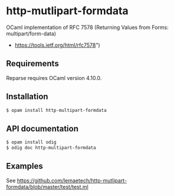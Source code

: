 http-mutlipart-formdata
=======================

OCaml implementation of RFC 7578 (Returning Values from Forms: multipart/form-data)
- https://tools.ietf.org/html/rfc7578")

Requirements
------------
Reparse requires OCaml version 4.10.0.

Installation
-----------
```sh
$ opam install http-multipart-formdata
```

API documentation
-----------------

```sh
$ opam install odig 
$ odig doc http-multipart-formdata 
```

Examples
--------
See https://github.com/lemaetech/http-mutlipart-formdata/blob/master/test/test.ml
